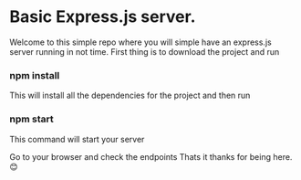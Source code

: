 # Basic Express.js server.

Welcome to this simple repo where you will simple have an express.js server running in not time.
First thing is to download the project and run

### npm install
This will install all the dependencies for the project and then run

### npm start
This command will start your server

Go to your browser and check the endpoints Thats it thanks for being here.😊
